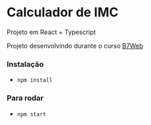 # Calculador de IMC

Projeto em React + Typescript

Projeto desenvolvindo durante o curso [B7Web](https://b723b.com.br)

### Instalação
- `npm install`

### Para rodar
- `npm start`